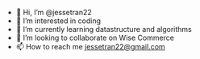 - 👋 Hi, I’m @jessetran22
- 👀 I’m interested in coding
- 🌱 I’m currently learning datastructure and algorithms
- 💞️ I’m looking to collaborate on Wise Commerce
- 📫 How to reach me jessetran22@gmail.com

<!---
jessetran22/jessetran22 is a ✨ special ✨ repository because its `README.md` (this file) appears on your GitHub profile.
You can click the Preview link to take a look at your changes.
--->
